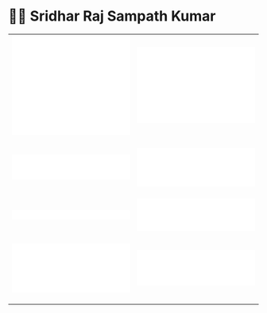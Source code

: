 # 👨‍💻 Sridhar Raj Sampath Kumar  <img alt="" style="max-width:100%;position: relative;top: 3.5px;" width="55" src="https://views.whatilearened.today/views/github/sridharrajs/sridharrajs.svg">

<table style="border: 0px">
  <tr style="border: 0px" >
    <td style="border: 0px" align="center">
      <img alt="" width="400" src="https://github.com/sridharrajs/sridharrajs/blob/main/profile/introduction.svg">
      <img width="900" height="1" alt="">
    </td>
    <td align="center" style="border: 0px">
      <img alt="" width="400" src="https://github.com/sridharrajs/sridharrajs/blob/main/profile/achievements.svg">
      <img width="900" height="1" alt="">
    </td>
  </tr>
  <tr style="border: 0px" >
    <td style="border: 0px" align="center">
      <img alt="" width="400" src="https://github.com/sridharrajs/sridharrajs/blob/main/profile/stackoverflow.svg">
      <img width="900" height="1" alt="">
    </td>
    <td align="center" style="border: 0px">
      <img alt="" width="400" src="https://github.com/sridharrajs/sridharrajs/blob/main/profile/languages.svg">
      <img width="900" height="1" alt="">
    </td>
  </tr>
  <tr style="border: 0px" >
    <td style="border: 0px" align="center">
    <img alt="" width="400" src="https://github.com/sridharrajs/sridharrajs/blob/main/profile/mastered.svg">
      <img width="900" height="1" alt="">
    </td>
    <td style="border: 0px" align="center">
      <img alt="" width="400" src="https://github.com/sridharrajs/sridharrajs/blob/main/profile/activity.svg">
      <img width="900" height="1" alt="">
    </td>
  </tr>
  <tr style="border: 0px" >
    <td style="border: 0px" align="center">
      <img alt="" width="400" src="https://github.com/sridharrajs/sridharrajs/blob/main/profile/isocalendar.svg">
      <img width="900" height="1" alt="">
    </td>
    <td align="center" style="border: 0px">
      <img alt="" width="400" src="https://github.com/sridharrajs/sridharrajs/blob/main/profile/followup.svg">
      <img width="900" height="1" alt="">
    </td>
  </tr>
</table>
